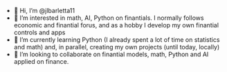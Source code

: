 - 👋 Hi, I’m @jlbarletta11
- 👀 I’m interested in math, AI, Python on finantials. I normally follows economic and finantial forus, and as a hobby I develop my own finantial controls and apps
- 🌱 I’m currently learning Python (I already spent a lot of time on statistics and math) and, in parallel, creating my own projects (until today, locally)
- 💞️ I’m looking to collaborate on finantial models, math, Python and AI applied on finance.

<!---
jlbarletta11/jlbarletta11 is a ✨ special ✨ repository because its `README.md` (this file) appears on your GitHub profile.
You can click the Preview link to take a look at your changes.
- 📫 How to reach me 
--->
